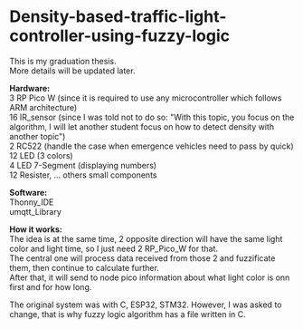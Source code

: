 # Density-based-traffic-light-controller-using-fuzzy-logic

This is my graduation thesis. <br />
More details will be updated later.<br />

**Hardware:**<br />
3 RP Pico W     (since it is required to use any microcontroller which follows ARM architecture)<br />
16 IR_sensor    (since I was told not to do so: "With this topic, you focus on the algorithm, I will let another student focus on how to detect density with another topic")<br />
2 RC522         (handle the case when emergence vehicles need to pass by quick)<br />
12 LED          (3 colors)<br />
4 LED 7-Segment (displaying numbers)<br />
12 Resister, ... others small components<br />

**Software:**<br />
Thonny_IDE <br />
umqtt_Library <br />

**How it works:**<br />
The idea is at the same time, 2 opposite direction will have the same light color and light time, so I just need 2 RP_Pico_W for that.<br />
The central one will process data received from those 2 and fuzzificate them, then continue to calculate further.<br />
After that, it will send to node pico information about what light color is onn first and for how long.<br />

The original system was with C, ESP32, STM32. However, I was asked to change, that is why fuzzy logic algorithm has a file written in C.  <br />
